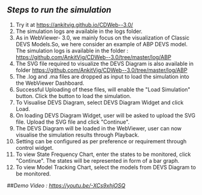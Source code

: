 ## *Steps to run the simulation*

1.  Try it at https://ankitvig.github.io/CDWeb--3.0/ 
2.  The simulation logs are available in the logs folder.
3.  As in WebViewer- 3.0, we mainly focus on the visualization of Classic DEVS Models.So, we here consider an example of ABP DEVS model. The simulation logs is available in the folder : https://github.com/AnkitVig/CDWeb--3.0/tree/master/log/ABP
4.  The SVG file required to visualize the DEVS Diagram is also available in folder https://github.com/AnkitVig/CDWeb--3.0/tree/master/log/ABP
5.  The .log and .ma files are dropped as input to load the simulation into the WebViewer Dashboard.
6.  Successful Uploading of these files, will enable the "Load Simulation" button. Click the button to load the simulation.
7.  To Visualise DEVS Diagram, select DEVS Diagram Widget and click Load.
8.  On loading DEVS Diagram Widget, user will be asked to upload the SVG file. Upload the SVG file and click "Continue".
9.  The DEVS Diagram will be loaded in the WebViewer, user can now visualise the simulation results through Playback. 
10. Setting can be configured as per preference or requirement through control widget.
11. To view State Frequency Chart, enter the states to be monitored, click "Continue". The states will be represented in form of a bar graph.
12. To view Model Tracking Chart, select the models from DEVS Diagram to be monitored.

##*Demo Video : https://youtu.be/-XCs9xhjOSQ*